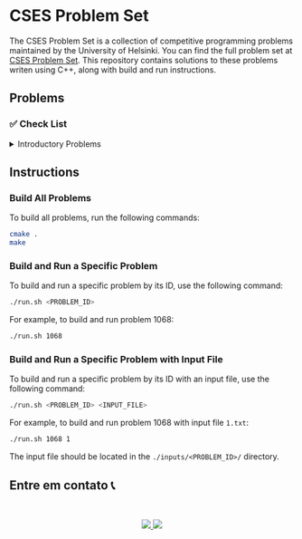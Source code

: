 # CSES Problem Set

The CSES Problem Set is a collection of competitive programming problems maintained by the University of Helsinki. You can find the full problem set at [CSES Problem Set](https://cses.fi/problemset/). This repository contains solutions to these problems writen using C++, along with build and run instructions.

## Problems

### ✅ Check List

<details>
<summary> Introductory Problems </summary>


- [x] [1068 - Weird Algorithm](https://cses.fi/problemset/task/1068) [[SOLUTION](./problems/q1068.cpp)]
- [x] [1083 - Missing Number](https://cses.fi/problemset/task/1083) [[SOLUTION](./problems/q1083.cpp)]
- [x] [1069 - Repetitions](https://cses.fi/problemset/task/1069) [[SOLUTION](./problems/q1069.cpp)]
- [x] [1094 - Increasing Array](https://cses.fi/problemset/task/1094) [[SOLUTION](./problems/q1094.cpp)]
- [x] [1070 - Permutations](https://cses.fi/problemset/task/1070) [[SOLUTION](./problems/q1070.cpp)]
- [x] [1071 - Number Spiral](https://cses.fi/problemset/task/1071) [[SOLUTION](./problems/q1071.cpp)]
- [x] [1072 - Two Knights](https://cses.fi/problemset/task/1072) [[SOLUTION](./problems/q1072.cpp)]
- [x] [1617 - Bit Strings](https://cses.fi/problemset/task/1617) [[SOLUTION](./problems/q1617.cpp)]
- [x] [1100 - Trailing Zeros](https://cses.fi/problemset/task/1618) [[SOLUTION](./problems/q1618.cpp)]
- [ ] [1102 - Palindrome Reorder](https://cses.fi/problemset/task/1755) [[SOLUTION](./problems/q1755.cpp)]
- [ ] [1104 - Tower of Hanoi](https://cses.fi/problemset/task/1104)

</details>

</details>

## Instructions

### Build All Problems

To build all problems, run the following commands:

```bash
cmake .
make
```

### Build and Run a Specific Problem

To build and run a specific problem by its ID, use the following command:

```bash
./run.sh <PROBLEM_ID>
```

For example, to build and run problem 1068:

```bash
./run.sh 1068
```

### Build and Run a Specific Problem with Input File

To build and run a specific problem by its ID with an input file, use the following command:

```bash
./run.sh <PROBLEM_ID> <INPUT_FILE>
```

For example, to build and run problem 1068 with input file `1.txt`:

```bash
./run.sh 1068 1
```

The input file should be located in the `./inputs/<PROBLEM_ID>/` directory.


## Entre em contato 📞

<br>

<p align="center">
<a href="https://www.linkedin.com/in/luis-felipe-vanin-martins-5a5b38215">
<img src="https://img.shields.io/badge/-LinkedIn-black.svg?style=for-the-badge&logo=linkedin&colorB=blue">
</a>
<a href="mailto:luisfvanin2@gmail.com">
<img src="https://img.shields.io/badge/Gmail:%20luisfvanin2@gmail.com-D14836?style=for-the-badge&logo=gmail&logoColor=white">
</a>